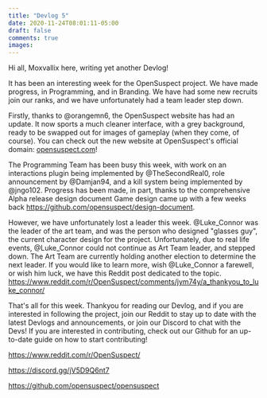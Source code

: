 ```yaml
---
title: "Devlog 5"
date: 2020-11-24T08:01:11-05:00
draft: false
comments: true
images:
---
```


Hi all, Moxvallix here, writing yet another Devlog!

It has been an interesting week for the OpenSuspect project. We have
made progress, in Programming, and in Branding. We have had some new
recruits join our ranks, and we have unfortunately had a team leader
step down.

Firstly, thanks to \@orangemn6, the OpenSuspect website has had an
update. It now sports a much cleaner interface, with a grey background,
ready to be swapped out for images of gameplay (when they come, of
course). You can check out the new website at OpenSuspect\'s official
domain: [opensuspect.com](https://opensuspect.com/)!

The Programming Team has been busy this week, with work on an
interactions plugin being implemented by \@TheSecondReal0, role
announcement by \@Damjan94, and a kill system being implemented by
\@jngo102. Progress has been made, in part, thanks to the comprehensive
Alpha release design document Game design came up with a few weeks back
<https://github.com/opensuspect/design-document>.

However, we have unfortunately lost a leader this week. \@Luke\_Connor
was the leader of the art team, and was the person who designed
\"glasses guy\", the current character design for the project.
Unfortunately, due to real life events, \@Luke\_Connor could not
continue as Art Team leader, and stepped down. The Art Team are
currently holding another election to determine the next leader. If you
would like to learn more, wish \@Luke\_Connor a farewell, or wish him
luck, we have this Reddit post dedicated to the topic.
<https://www.reddit.com/r/OpenSuspect/comments/jym74y/a_thankyou_to_luke_connor/>

That\'s all for this week. Thankyou for reading our Devlog, and if you
are interested in following the project, join our Reddit to stay up to
date with the latest Devlogs and announcements, or join our Discord to
chat with the Devs! If you are interested in contributing, check out our
Github for an up-to-date guide on how to start contributing!

<https://www.reddit.com/r/OpenSuspect/>

<https://discord.gg/jV5D9Q6nt7>

<https://github.com/opensuspect/opensuspect>
